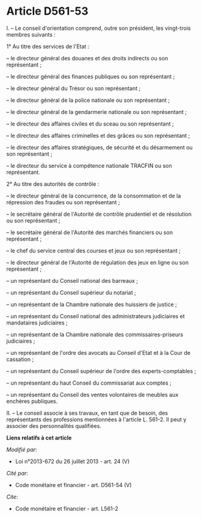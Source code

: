 # Article D561-53

I. – Le conseil d'orientation comprend, outre son président, les vingt-trois membres suivants :

1° Au titre des services de l'Etat :

– le directeur général des douanes et des droits indirects ou son représentant ;

– le directeur général des finances publiques ou son représentant ;

– le directeur général du Trésor ou son représentant ;

– le directeur général de la police nationale ou son représentant ;

– le directeur général de la gendarmerie nationale ou son représentant ;

– le directeur des affaires civiles et du sceau ou son représentant ;

– le directeur des affaires criminelles et des grâces ou son représentant ;

– le directeur des affaires stratégiques, de sécurité et du désarmement ou son représentant ;

– le directeur du service à compétence nationale TRACFIN ou son représentant.

2° Au titre des autorités de contrôle :

– le directeur général de la concurrence, de la consommation et de la répression des fraudes ou son représentant ;

– le secrétaire général de l'Autorité de contrôle prudentiel et de résolution ou son représentant ;

– le secrétaire général de l'Autorité des marchés financiers ou son représentant ;

– le chef du service central des courses et jeux ou son représentant ;

– le directeur général de l'Autorité de régulation des jeux en ligne ou son représentant ;

– un représentant du Conseil national des barreaux ;

– un représentant du Conseil supérieur du notariat ;

– un représentant de la Chambre nationale des huissiers de justice ;

– un représentant du Conseil national des administrateurs judiciaires et mandataires judiciaires ;

– un représentant de la Chambre nationale des commissaires-priseurs judiciaires ;

– un représentant de l'ordre des avocats au Conseil d'Etat et à la Cour de cassation ;

– un représentant du Conseil supérieur de l'ordre des experts-comptables ;

– un représentant du haut Conseil du commissariat aux comptes ;

– un représentant du Conseil des ventes volontaires de meubles aux enchères publiques.

II. – Le conseil associe à ses travaux, en tant que de besoin, des représentants des professions mentionnées à l'article L.
561-2. Il peut y associer des personnalités qualifiées.

**Liens relatifs à cet article**

_Modifié par_:

  - Loi n°2013-672 du 26 juillet 2013 - art. 24 (V)

_Cité par_:

  - Code monétaire et financier - art. D561-54 (V)

_Cite_:

  - Code monétaire et financier - art. L561-2
